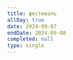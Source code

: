 ```yaml
---
title: фестиваль
allDay: true
date: 2024-09-07
endDate: 2024-09-08
completed: null
type: single
---
```

